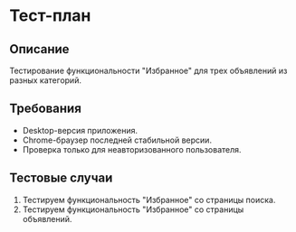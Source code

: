 # Тест-план

## Описание

Тестирование функциональности "Избранное" для трех объявлений из разных категорий.

## Требования

- Desktop-версия приложения.
- Chrome-браузер последней стабильной версии.
- Проверка только для неавторизованного пользователя.

## Тестовые случаи

1. Тестируем функциональность "Избранное" со страницы поиска.
2. Тестируем функциональность "Избранное" со страницы объявлений.
